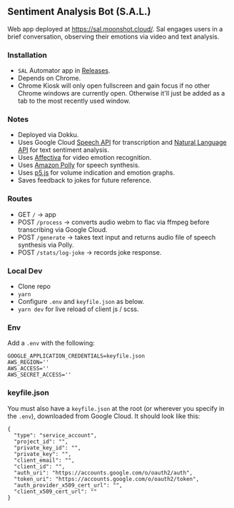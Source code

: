 ## Sentiment Analysis Bot (S.A.L.)

Web app deployed at https://sal.moonshot.cloud/. Sal engages users in a brief conversation, observing their emotions via video and text analysis.

### Installation
* `SAL` Automator app in [Releases](https://github.com/MoonshotLab/sentiment-analysis-bot/releases/download/1.0/SAL.app.zip).
* Depends on Chrome.
* Chrome Kiosk will only open fullscreen and gain focus if no other Chrome windows are currently open. Otherwise it'll just be added as a tab to the most recently used window.

### Notes
* Deployed via Dokku.
* Uses Google Cloud [Speech API](https://cloud.google.com/speech/) for transcription and [Natural Language API](https://cloud.google.com/natural-language/) for text sentiment analysis.
* Uses [Affectiva](https://www.affectiva.com/) for video emotion recognition.
* Uses [Amazon Polly](https://aws.amazon.com/polly/) for speech synthesis.
* Uses [p5.js](https://p5js.org/) for volume indication and emotion graphs.
* Saves feedback to jokes for future reference.

### Routes
* GET `/` -> app
* POST `/process` -> converts audio webm to flac via ffmpeg before transcribing via Google Cloud.
* POST `/generate` -> takes text input and returns audio file of speech synthesis via Polly.
* POST `/stats/log-joke` -> records joke response.

### Local Dev
* Clone repo
* `yarn`
* Configure `.env` and `keyfile.json` as below.
* `yarn dev` for live reload of client js / scss.

### Env
Add a `.env` with the following:

```
GOOGLE_APPLICATION_CREDENTIALS=keyfile.json
AWS_REGION=''
AWS_ACCESS=''
AWS_SECRET_ACCESS=''
```

### keyfile.json
You must also have a `keyfile.json` at the root (or wherever you specify in the `.env`), downloaded from Google Cloud. It should look like this:

```
{
  "type": "service_account",
  "project_id": "",
  "private_key_id": "",
  "private_key": "",
  "client_email": "",
  "client_id": "",
  "auth_uri": "https://accounts.google.com/o/oauth2/auth",
  "token_uri": "https://accounts.google.com/o/oauth2/token",
  "auth_provider_x509_cert_url": "",
  "client_x509_cert_url": ""
}
```
